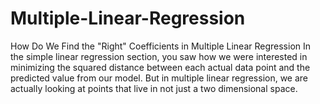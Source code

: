 # Multiple-Linear-Regression
How Do We Find the "Right" Coefficients in Multiple Linear Regression In the simple linear regression section, you saw how we were interested in minimizing the squared distance between each actual data point and the predicted value from our model. But in multiple linear regression, we are actually looking at points that live in not just a two dimensional space.
